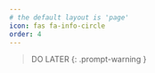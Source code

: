 ```yaml
---
# the default layout is 'page'
icon: fas fa-info-circle
order: 4
---
```


> DO LATER
{: .prompt-warning }
